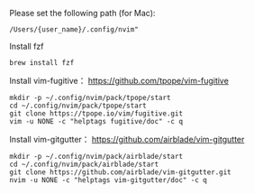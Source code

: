 
Please set the following path (for Mac):
```
/Users/{user_name}/.config/nvim"
```

Install fzf

```
brew install fzf
```

Install vim-fugitive： https://github.com/tpope/vim-fugitive

```
mkdir -p ~/.config/nvim/pack/tpope/start
cd ~/.config/nvim/pack/tpope/start
git clone https://tpope.io/vim/fugitive.git
vim -u NONE -c "helptags fugitive/doc" -c q
```

Install vim-gitgutter： https://github.com/airblade/vim-gitgutter
```
mkdir -p ~/.config/nvim/pack/airblade/start
cd ~/.config/nvim/pack/airblade/start
git clone https://github.com/airblade/vim-gitgutter.git
nvim -u NONE -c "helptags vim-gitgutter/doc" -c q
```
